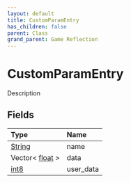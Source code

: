```yaml
---
layout: default
title: CustomParamEntry
has_children: false
parent: Class
grand_parent: Game Reflection
---
```

# CustomParamEntry
Description 

## Fields
| Type | Name |
|:-------------|:--------------|
| [String](/game-reflection/components/string.md) | name |
| Vector< [float](/game-reflection/components/float.md) > | data |
| [int8](/game-reflection/components/int8.md) | user_data |
